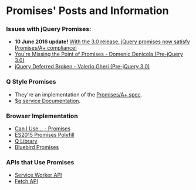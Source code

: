 # Promises' Posts and Information

### Issues with jQuery Promises:

- **10 June 2016 update!** [With the 3.0 release, jQuery promises now satisfy Promises/A+ compliance!](https://blog.jquery.com/2016/06/09/jquery-3-0-final-released/)
- [You're Missing the Point of Promises - Domenic Denicola (Pre-jQuery 3.0)](https://blog.domenic.me/youre-missing-the-point-of-promises/)
- [jQuery Deferred Broken - Valerio Gheri (Pre-jQuery 3.0)](https://thewayofcode.wordpress.com/tag/jquery-deferred-broken/)

### Q Style Promises

- They're an implementation of the [Promises/A+ spec](https://promisesaplus.com/).
- [$q service Documentation](https://goo.gl/J1K2iv).

### Browser Implementation

- [Can I Use... - Promises](http://caniuse.com/#search=promises)
- [ES2015 Promises Polyfill](https://github.com/jakearchibald/es6-promise)
- [Q Library](https://github.com/kriskowal/q)
- [Bluebird Promises](https://github.com/petkaantonov/bluebird)

### APIs that Use Promises

- [Service Worker API](http://www.html5rocks.com/en/tutorials/service-worker/introduction/)
- [Fetch API](https://davidwalsh.name/fetch)